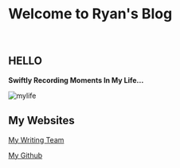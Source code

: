 # Welcome to Ryan's Blog


<br/>


## HELLO
**Swiftly Recording Moments In  My  Life...**




![mylife](http://120.27.114.115:8088/myblog/blog_cover.JPG)


## My Websites

[My Writing Team](http://janetym.com:1125)

[My Github](http://github.com/dryan1995)

